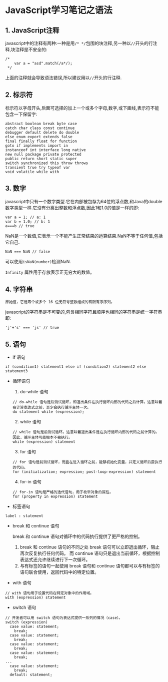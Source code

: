 # JavaScript学习笔记之语法

## 1. JavaScript注释

javascript中的注释有两种:一种是用`/* */`包围的块注释,另一种以`//`开头的行注释,块注释是不安全的:

```
/*
    var a = "asd".match(/a*/);
 */
```
上面的注释就会导致语法错误,所以建议用以`//`开头的行注释.

## 2. 标示符

标示符以字母开头,后面可选择的加上一个或多个字母,数字,或下画线,表示符不能包含一下保留字:

```
abstract boolean break byte case
catch char class const continue
debugger default delete do double
else enum export extends false 
final finally float for function 
goto if implements import in 
instanceof int interface long native 
new null package private protected 
public return short static super 
switch synchronized this throw throws 
transient true try typeof var 
void volatile while with
```
## 3. 数字

javascript中只有一个数字类型.它在内部被包存为64位的浮点数,和Java的double
数字类型一样.它没有分离出整数和浮点数,因此1和1.0的值是一样的即:

```
var a = 1; // a: 1
var b = 1.0; // b: 1
a===b // true
```
NaN是一个数值,它表示一个不能产生正常结果的运算结果.NaN不等于任何值,包括它自己.

```
NaN === NaN // false
```
可以使用`isNaN(number)`检测NaN.

`Infinity` 属性用于存放表示正无穷大的数值。

## 4. 字符串

	原始值，它是零个或多个 16 位无符号整数组成的有限有序序列。
	
javascript的字符串是不可变的,包含相同字符且顺序也相同的字符串是统一字符串即:

```
'j'+'s' === 'js' // true
```

## 5. 语句

* if 语句

```
if (condition1) statement1 else if (condition2) statement2 else statement3
```

* 循环语句

	1. do-while 语句
	
	```
	// do-while 语句是后测试循环，即退出条件在执行循环内部的代码之后计算。这意味着在计算表达式之前，至少会执行循环主体一次。
	do statement while (expression);
	```
	
	2. while 语句
	
	```
	// while 语句是前测试循环。这意味着退出条件是在执行循环内部的代码之前计算的。因此，循环主体可能根本不被执行。
	while (expression) statement
	```
	
	3. for 语句
	
	```
	// for 语句是前测试循环，而且在进入循环之前，能够初始化变量，并定义循环后要执行的代码。
	for (initialization; expression; post-loop-expression) statement
	```
	
	4. for-in 语句
	
	```
	// for-in 语句是严格的迭代语句，用于枚举对象的属性。
	for (property in expression) statement
	```
* 标签语句

```
label : statement
```
* break 和 continue 语句

	break 和 continue 语句对循环中的代码执行提供了更严格的控制。

	1. break 和 continue 语句的不同之处
		break 语句可以立即退出循环，阻止再次反复执行任何代码。
		而 continue 语句只是退出当前循环，根据控制表达式还允许继续进行下一次循环。
	2. 与有标签的语句一起使用
		break 语句和 continue 语句都可以与有标签的语句联合使用，返回代码中的特定位置。		

* with 语句 

```
// with 语句用于设置代码在特定对象中的作用域。
with (expression) statement
```

* switch 语句

```
// 开发者可以用 switch 语句为表达式提供一系列的情况（case）。
switch (expression)
  case value: statement;
    break;
  case value: statement;
    break;
  case value: statement;
    break;
  case value: statement;
    break;
...
  case value: statement;
    break;
  default: statement;
```








